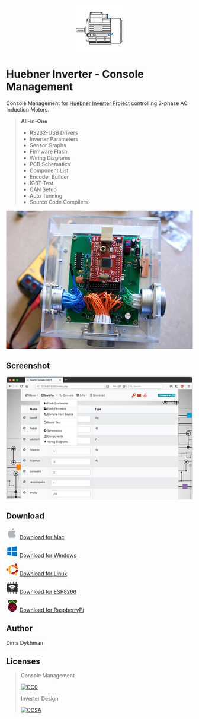<p align="center"><img src="macOS/Assets.xcassets/AppIcon.appiconset/128x128.png?raw=true"></p>

# Huebner Inverter - Console Management

Console Management for [Huebner Inverter Project](https://github.com/jsphuebner/stm32-sine) controlling 3-phase AC Induction Motors.

> **All-in-One**
> * RS232-USB Drivers
> * Inverter Parameters
> * Sensor Graphs
> * Firmware Flash
> * Wiring Diagrams
> * PCB Schematics
> * Component List
> * Encoder Builder
> * IGBT Test
> * CAN Setup
> * Auto Tunning
> * Source Code Compilers

![CC0](Web/img/photo.jpg?raw=true)

## Screenshot

![Screenshot](Web/img/screenshot.png?raw=true)

## Download

![Mac](Web/img/mac.png?raw=true) [Download for Mac](../../releases/download/1.0/Huebner.Inverter.dmg)

![Windows](Web/img/win.png?raw=true) [Download for Windows](../../releases/download/1.0/Huebner.Inverter.Windows.zip)

![Linux](Web/img/linux.png?raw=true) [Download for Linux](../../releases/download/1.0/Huebner.Inverter.Linux.tgz)

![ESP8266](Web/img/esp8266.png?raw=true) [Download for ESP8266](../../releases/download/1.0/Huebner.Inverter.ESP8266.zip)

![RaspberryPi](Web/img/pi.png?raw=true) [Download for RaspberryPi](../../releases/download/1.0/Huebner.Inverter.Pi.zip)

## Author

Dima Dykhman

## Licenses

> Console Management
>
> [![CC0](https://licensebuttons.net/l/zero/1.0/88x31.png)](https://creativecommons.org/publicdomain/zero/1.0/)
>
> Inverter Design
>
> [![CCSA](https://licensebuttons.net/l/by-sa/4.0/88x31.png)](https://creativecommons.org/licenses/by-sa/4.0/legalcode)